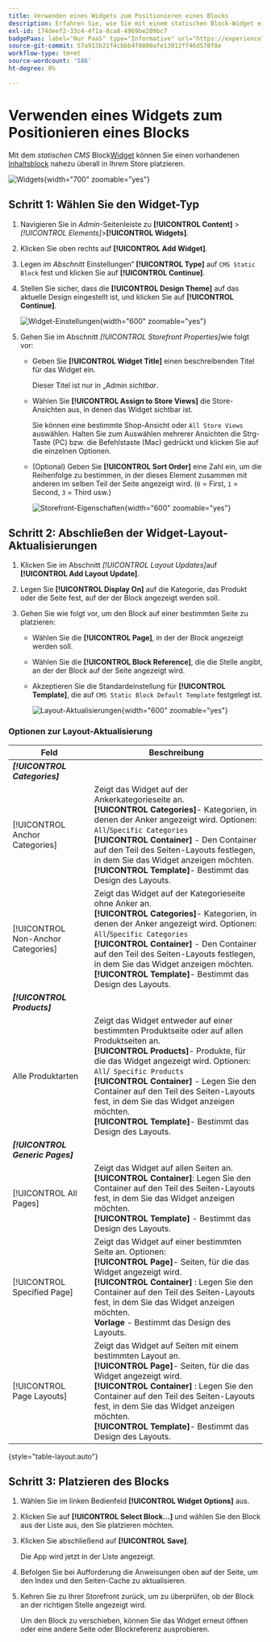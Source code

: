 ```yaml
---
title: Verwenden eines Widgets zum Positionieren eines Blocks
description: Erfahren Sie, wie Sie mit einem statischen Block-Widget einen vorhandenen Inhalt nahezu überall in Ihrem Store platzieren können.
exl-id: 174deef2-33c4-4f1a-8ca8-4969be209bc7
badgePaas: label="Nur PaaS" type="Informative" url="https://experienceleague.adobe.com/de/docs/commerce/user-guides/product-solutions" tooltip="Gilt nur für Adobe Commerce in Cloud-Projekten (von Adobe verwaltete PaaS-Infrastruktur) und lokale Projekte."
source-git-commit: 57a913b21f4cbbb4f0800afe13012ff46d578f8e
workflow-type: tm+mt
source-wordcount: '586'
ht-degree: 0%

---
```


# Verwenden eines Widgets zum Positionieren eines Blocks

Mit dem _statischen CMS_ Block[Widget](widgets.md) können Sie einen vorhandenen [Inhaltsblock](blocks.md) nahezu überall in Ihrem Store platzieren.

![Widgets](./assets/widgets.png){width="700" zoomable="yes"}

## Schritt 1: Wählen Sie den Widget-Typ

1. Navigieren Sie in _Admin_-Seitenleiste zu **[!UICONTROL Content]** > _[!UICONTROL Elements]_>**[!UICONTROL Widgets]**.

1. Klicken Sie oben rechts auf **[!UICONTROL Add Widget]**.

1. Legen _im Abschnitt_ Einstellungen“ **[!UICONTROL Type]** auf `CMS Static Block` fest und klicken Sie auf **[!UICONTROL Continue]**.

1. Stellen Sie sicher, dass die **[!UICONTROL Design Theme]** auf das aktuelle Design eingestellt ist, und klicken Sie auf **[!UICONTROL Continue]**.

   ![Widget-Einstellungen](./assets/widget-settings.png){width="600" zoomable="yes"}

1. Gehen Sie im Abschnitt _[!UICONTROL Storefront Properties]_&#x200B;wie folgt vor:

   - Geben Sie **[!UICONTROL Widget Title]** einen beschreibenden Titel für das Widget ein.

     Dieser Titel ist nur in „Admin _sichtbar_.

   - Wählen Sie **[!UICONTROL Assign to Store Views]** die Store-Ansichten aus, in denen das Widget sichtbar ist.

     Sie können eine bestimmte Shop-Ansicht oder `All Store Views` auswählen. Halten Sie zum Auswählen mehrerer Ansichten die Strg-Taste (PC) bzw. die Befehlstaste (Mac) gedrückt und klicken Sie auf die einzelnen Optionen.

   - (Optional) Geben Sie **[!UICONTROL Sort Order]** eine Zahl ein, um die Reihenfolge zu bestimmen, in der dieses Element zusammen mit anderen im selben Teil der Seite angezeigt wird. (`0` = First, `1` = Second, `3` = Third usw.)

     ![Storefront-Eigenschaften](./assets/widget-storefront-properties.png){width="600" zoomable="yes"}

## Schritt 2: Abschließen der Widget-Layout-Aktualisierungen

1. Klicken Sie im Abschnitt _[!UICONTROL Layout Updates]_&#x200B;auf **[!UICONTROL Add Layout Update]**.

1. Legen Sie **[!UICONTROL Display On]** auf die Kategorie, das Produkt oder die Seite fest, auf der der Block angezeigt werden soll.

1. Gehen Sie wie folgt vor, um den Block auf einer bestimmten Seite zu platzieren:

   - Wählen Sie die **[!UICONTROL Page]**, in der der Block angezeigt werden soll.

   - Wählen Sie die **[!UICONTROL Block Reference]**, die die Stelle angibt, an der der Block auf der Seite angezeigt wird.

   - Akzeptieren Sie die Standardeinstellung für **[!UICONTROL Template]**, die auf `CMS Static Block Default Template` festgelegt ist.

     ![Layout-Aktualisierungen](./assets/widget-layout-update-home-page.png){width="600" zoomable="yes"}

### Optionen zur Layout-Aktualisierung

| Feld | Beschreibung |
|--- |--- |
| **_[!UICONTROL Categories]_** |  |
| [!UICONTROL Anchor Categories] | Zeigt das Widget auf der Ankerkategorieseite an.<br/>**[!UICONTROL Categories]**- Kategorien, in denen der Anker angezeigt wird. Optionen: `All`/`Specific Categories`<br/>**[!UICONTROL Container]** - Den Container auf den Teil des Seiten-Layouts festlegen, in dem Sie das Widget anzeigen möchten.<br/>**[!UICONTROL Template]**- Bestimmt das Design des Layouts. |
| [!UICONTROL Non-Anchor Categories] | Zeigt das Widget auf der Kategorieseite ohne Anker an.<br/>**[!UICONTROL Categories]**- Kategorien, in denen der Anker angezeigt wird. Optionen: `All`/`Specific Categories`<br/>**[!UICONTROL Container]** - Den Container auf den Teil des Seiten-Layouts festlegen, in dem Sie das Widget anzeigen möchten.<br/>**[!UICONTROL Template]**- Bestimmt das Design des Layouts. |
| **_[!UICONTROL Products]_** |  |
| Alle Produktarten | Zeigt das Widget entweder auf einer bestimmten Produktseite oder auf allen Produktseiten an. <br/>**[!UICONTROL Products]**- Produkte, für die das Widget angezeigt wird. Optionen: `All`/` Specific Products`<br/>**[!UICONTROL Container]** - Legen Sie den Container auf den Teil des Seiten-Layouts fest, in dem Sie das Widget anzeigen möchten.<br/>**[!UICONTROL Template]**- Bestimmt das Design des Layouts. |
| **_[!UICONTROL Generic Pages]_** |  |
| [!UICONTROL All Pages] | Zeigt das Widget auf allen Seiten an. <br/>**[!UICONTROL Container]**: Legen Sie den Container auf den Teil des Seiten-Layouts fest, in dem Sie das Widget anzeigen möchten.<br/>**[!UICONTROL Template]** - Bestimmt das Design des Layouts. |
| [!UICONTROL Specified Page] | Zeigt das Widget auf einer bestimmten Seite an. Optionen: <br/>**[!UICONTROL Page]**- Seiten, für die das Widget angezeigt wird.<br/>**[!UICONTROL Container]** : Legen Sie den Container auf den Teil des Seiten-Layouts fest, in dem Sie das Widget anzeigen möchten.<br/>**Vorlage** - Bestimmt das Design des Layouts. |
| [!UICONTROL Page Layouts] | Zeigt das Widget auf Seiten mit einem bestimmten Layout an. <br/>**[!UICONTROL Page]**- Seiten, für die das Widget angezeigt wird.<br/>**[!UICONTROL Container]** : Legen Sie den Container auf den Teil des Seiten-Layouts fest, in dem Sie das Widget anzeigen möchten.<br/>**[!UICONTROL Template]**- Bestimmt das Design des Layouts. |

{style="table-layout:auto"}

## Schritt 3: Platzieren des Blocks

1. Wählen Sie im linken Bedienfeld **[!UICONTROL Widget Options]** aus.

1. Klicken Sie auf **[!UICONTROL Select Block…]** und wählen Sie den Block aus der Liste aus, den Sie platzieren möchten.

1. Klicken Sie abschließend auf **[!UICONTROL Save]**.

   Die App wird jetzt in der Liste angezeigt.

1. Befolgen Sie bei Aufforderung die Anweisungen oben auf der Seite, um den Index und den Seiten-Cache zu aktualisieren.

1. Kehren Sie zu Ihrer Storefront zurück, um zu überprüfen, ob der Block an der richtigen Stelle angezeigt wird.

   Um den Block zu verschieben, können Sie das Widget erneut öffnen oder eine andere Seite oder Blockreferenz ausprobieren.

